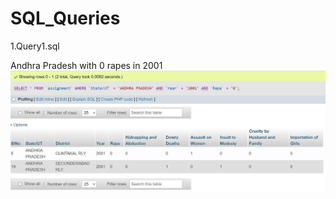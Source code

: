 # SQL_Queries

1.Query1.sql

Andhra Pradesh with 0 rapes in 2001
<img src="SCREENSHOTS/QUERY 1.jpg">
